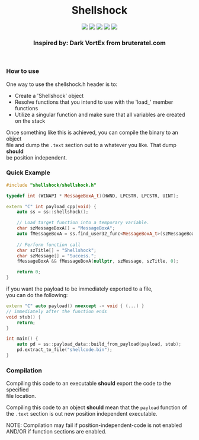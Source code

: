 <h1 align="center">Shellshock</h1>
<p align="center">
  <img src="https://img.shields.io/badge/Windows--x86__64-supported-green">
  <img src="https://img.shields.io/badge/Windows--x86-supported-green">
  <img src="https://img.shields.io/badge/Linux--x86__64-unsupported-red">
  <img src="https://img.shields.io/badge/Linux--x86-unsupported-red">
  <a href="https://mit-license.org/">
    <img src="https://img.shields.io/github/license/0xvpr/vpr-shell-shock?style=flat-square">
  </a>
  <br>
  <h3 align="center">Inspired by: Dark VortEx from bruteratel.com</h3>
  <br>
</p>

### How to use
One way to use the shellshock.h header is to:
- Create a 'Shellshock' object
- Resolve functions that you intend to use with the 'load_' member functions
- Utilize a singular function and make sure that all variables are created  
  on the stack

Once something like this is achieved, you can compile the binary to an object  
file and dump the `.text` section out to a whatever you like. That dump **should**  
be position independent.

### Quick Example
```cpp
#include "shellshock/shellshock.h"

typedef int (WINAPI * MessageBoxA_t)(HWND, LPCSTR, LPCSTR, UINT);

extern "C" int payload_cpp(void) {
    auto ss = ss::shellshock();

    // Load target function into a temporary variable.
    char szMessageBoxA[] = "MessageBoxA";
    auto fMessageBoxA = ss.find_user32_func<MessageBoxA_t>(szMessageBoxA);
    
    // Perform function call
    char szTitle[] = "Shellshock";
    char szMessage[] = "Success.";
    fMessageBoxA && fMessageBoxA(nullptr, szMessage, szTitle, 0);

    return 0;
}
```

if you want the payload to be immediately exported to a file,  
you can do the following:
```cpp
extern "C" auto payload() noexcept -> void { (...) }
// immediately after the function ends
void stub() {
    return;
}

int main() {
    auto pd = ss::payload_data::build_from_payload(payload, stub);
    pd.extract_to_file("shellcode.bin");
}
```

### Compilation
Compiling this code to an executable **should** export the code to the specified  
file location.

Compiling this code to an object **should** mean that the `payload` function of  
the `.text` section is out new position independent executable.

NOTE: Compilation may fail if position-independent-code is not enabled AND/OR if function sections are enabled.